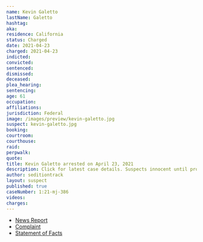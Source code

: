 ```yaml
---
name: Kevin Galetto
lastName: Galetto
hashtag:
aka:
residence: California
status: Charged
date: 2021-04-23
charged: 2021-04-23
indicted:
convicted: 
sentenced: 
dismissed: 
deceased:
plea_hearing:
sentencing:
age: 61
occupation:
affiliations:
jurisdiction: Federal
image: /images/preview/kevin-galetto.jpg
suspect: kevin-galetto.jpg
booking:
courtroom:
courthouse:
raid:
perpwalk:
quote:
title: Kevin Galetto arrested on April 23, 2021
description: Click for latest case details. Suspects innocent until proven guilty.
author: seditiontrack
layout: suspect
published: true
caseNumber: 1:21-mj-386
videos:
charges:
---
```

- [News Report](https://www.msn.com/en-us/news/us/61-year-old-westminster-man-arrested-in-connection-with-jan-6-capitol-riots/ar-BB1fZg2s)
- [Complaint](https://www.justice.gov/usao-dc/case-multi-defendant/file/1389316/download)
- [Statement of Facts](https://www.justice.gov/usao-dc/case-multi-defendant/file/1389321/download)
